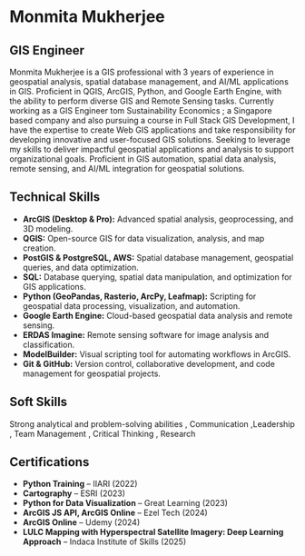 # Monmita Mukherjee
## GIS Engineer

Monmita Mukherjee is a GIS professional with 3 years of experience in geospatial analysis, spatial database management, and AI/ML applications in GIS. Proficient in QGIS, ArcGIS, Python, and Google Earth Engine, with the ability to perform diverse GIS and Remote Sensing tasks. Currently working as a GIS Engineer tom Sustainability Economics ; a Singapore based company and also pursuing a course in Full Stack GIS Development, I have the expertise to create Web GIS applications and take responsibility for developing innovative and user-focused GIS solutions. Seeking to leverage my skills to deliver impactful geospatial applications and analysis to support organizational goals. Proficient in GIS automation, spatial data analysis, remote sensing, and AI/ML integration for geospatial solutions.


## Technical Skills  

- **ArcGIS (Desktop & Pro):** Advanced spatial analysis, geoprocessing, and 3D modeling.  
- **QGIS:** Open-source GIS for data visualization, analysis, and map creation.  
- **PostGIS & PostgreSQL, AWS:** Spatial database management, geospatial queries, and data optimization.  
- **SQL:** Database querying, spatial data manipulation, and optimization for GIS applications.  
- **Python (GeoPandas, Rasterio, ArcPy, Leafmap):** Scripting for geospatial data processing, visualization, and automation.  
- **Google Earth Engine:** Cloud-based geospatial data analysis and remote sensing.  
- **ERDAS Imagine:** Remote sensing software for image analysis and classification.  
- **ModelBuilder:** Visual scripting tool for automating workflows in ArcGIS.  
- **Git & GitHub:** Version control, collaborative development, and code management for geospatial projects.  

 ## Soft Skills
 
 Strong analytical and problem-solving abilities , Communication ,Leadership , Team Management , Critical Thinking , Research  
 ## Certifications  

- **Python Training** – IIARI (2022)  
- **Cartography** – ESRI (2023)  
- **Python for Data Visualization** – Great Learning (2023)  
- **ArcGIS JS API, ArcGIS Online** – Ezel Tech (2024)
-  **ArcGIS Online** – Udemy (2024) 
- **LULC Mapping with Hyperspectral Satellite Imagery: Deep Learning Approach** – Indaca Institute of Skills (2025)  
